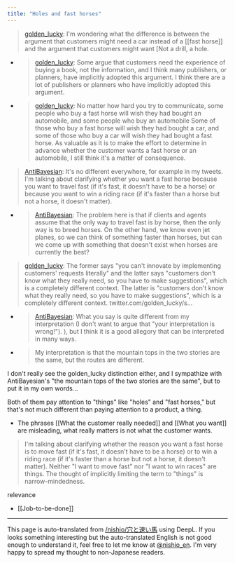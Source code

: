 ```yaml
---
title: "Holes and fast horses"
---
```


> [golden_lucky](https://twitter.com/golden_lucky/status/1427524721659179012): I'm wondering what the difference is between the argument that customers might need a car instead of a [[fast horse]] and the argument that customers might want [Not a drill, a hole.
- > [golden_lucky](https://twitter.com/golden_lucky/status/1427525598855909376): Some argue that customers need the experience of buying a book, not the information, and I think many publishers, or planners, have implicitly adopted this argument. I think there are a lot of publishers or planners who have implicitly adopted this argument.
- > [golden_lucky](https://twitter.com/golden_lucky/status/1427527271301091330): No matter how hard you try to communicate, some people who buy a fast horse will wish they had bought an automobile, and some people who buy an automobile Some of those who buy a fast horse will wish they had bought a car, and some of those who buy a car will wish they had bought a fast horse. As valuable as it is to make the effort to determine in advance whether the customer wants a fast horse or an automobile, I still think it's a matter of consequence.
> [AntiBayesian](https://twitter.com/AntiBayesian/status/1427526723659132932): It's no different everywhere, for example in my tweets. I'm talking about clarifying whether you want a fast horse because you want to travel fast (if it's fast, it doesn't have to be a horse) or because you want to win a riding race (if it's faster than a horse but not a horse, it doesn't matter).
- > [AntiBayesian](https://twitter.com/AntiBayesian/status/1427527424800026630): The problem here is that if clients and agents assume that the only way to travel fast is by horse, then the only way is to breed horses. On the other hand, we know even jet planes, so we can think of something faster than horses, but can we come up with something that doesn't exist when horses are currently the best?
> [golden_lucky](https://twitter.com/golden_lucky/status/1427530565897506824): The former says "you can't innovate by implementing customers' requests literally" and the latter says "customers don't know what they really need, so you have to make suggestions", which is a completely different context. The latter is "customers don't know what they really need, so you have to make suggestions", which is a completely different context. twitter.com/golden_lucky/s...
- > [AntiBayesian](https://twitter.com/AntiBayesian/status/1427531948759478272): What you say is quite different from my interpretation (I don't want to argue that "your interpretation is wrong!"). ), but I think it is a good allegory that can be interpreted in many ways.
- > My interpretation is that the mountain tops in the two stories are the same, but the routes are different.

I don't really see the golden_lucky distinction either, and I sympathize with AntiBayesian's "the mountain tops of the two stories are the same", but to put it in my own words...

Both of them pay attention to "things" like "holes" and "fast horses," but that's not much different than paying attention to a product, a thing.
- The phrases [[What the customer really needed]] and [[What you want]] are misleading, what really matters is not what the customer wants.
> I'm talking about clarifying whether the reason you want a fast horse is to move fast (if it's fast, it doesn't have to be a horse) or to win a riding race (if it's faster than a horse but not a horse, it doesn't matter).
Neither "I want to move fast" nor "I want to win races" are things. The thought of implicitly limiting the term to "things" is narrow-mindedness.

relevance
- [[Job-to-be-done]]

---
This page is auto-translated from [/nishio/穴と速い馬](https://scrapbox.io/nishio/穴と速い馬) using DeepL. If you looks something interesting but the auto-translated English is not good enough to understand it, feel free to let me know at [@nishio_en](https://twitter.com/nishio_en). I'm very happy to spread my thought to non-Japanese readers.